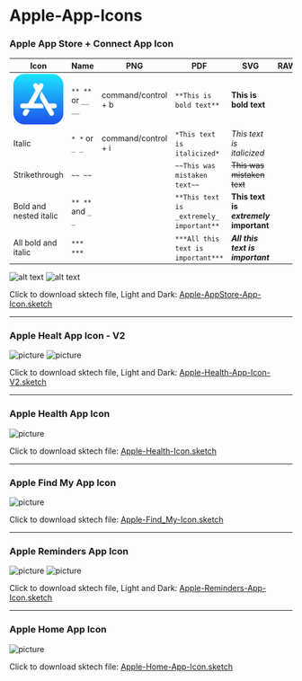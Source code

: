 # Apple-App-Icons

### Apple App Store + Connect App Icon
<body>
    <table>
        <thead>
            <tr>
                <th>Icon</th>
                <th>Name</th>
                <th>PNG</th>
                <th>PDF</th>
                <th>SVG</th>
                <th>RAW</th>
            </tr>
        </thead>
        <tbody>
            <tr>
                <td><img src="App Icon/Apple/AppStore.png" alt="App Store"></td>
                <td><code>** **</code> or <code>__ __</code></td>
                <td>command/control + b</td>
                <td><code>**This is bold text**</code></td>
                <td><strong>This is bold text</strong></td>
            </tr>
            <tr>
                <td>Italic</td>
                <td><code>* *</code> or <code>_ _</code></td>
                <td>command/control + i</td>
                <td><code>*This text is italicized*</code></td>
                <td><em>This text is italicized</em></td>
            </tr>
            <tr>
                <td>Strikethrough</td>
                <td><code>~~ ~~</code></td>
                <td>
                </td>
                <td><code>~~This was mistaken text~~</code></td>
                <td><del>This was mistaken text</del></td>
            </tr>
            <tr>
                <td>Bold and nested italic</td>
                <td><code>** **</code> and <code>_ _</code></td>
                <td>
                </td>
                <td><code>**This text is _extremely_ important**</code></td>
                <td><strong>This text is <em>extremely</em> important</strong></td>
            </tr>
            <tr>
                <td>All bold and italic</td>
                <td><code>*** ***</code></td>
                <td>
                </td>
                <td><code>***All this text is important***</code></td>
                <td><strong><em>All this text is important</em></strong></td>
            </tr>
        </tbody>
    </table>
</body>

<img src="https://cdn.dribbble.com/users/4311202/screenshots/10493467/media/8be8d109b33bdba2983d8ba98138f7af.jpg" alt="alt text" height="300">
<img src="https://cdn.dribbble.com/users/4311202/screenshots/10493489/media/d196b9057dcd175ab7ec7c82848abfb8.jpg" alt="alt text" height="300">

Click to download sktech file, Light and Dark: [Apple-AppStore-App-Icon.sketch](https://github.com/aroundsketch/Apple-App-Icons/raw/master/Apple-AppStore-App-Icon.sketch)

---

### Apple Healt App Icon - V2

![picture](https://cdn.dribbble.com/users/4311202/screenshots/10493042/media/d65303857d15cda5630af727d44b829a.jpg)
![picture](https://cdn.dribbble.com/users/4311202/screenshots/10493117/media/f3decf3fbc5b8288fa21fbc0d5f1a09c.jpg)

Click to download sktech file, Light and Dark: [Apple-Health-App-Icon-V2.sketch](https://github.com/aroundsketch/Apple-App-Icons/raw/master/Apple-Health-App-Icon-V2.sketch)

---

### Apple Health App Icon

![picture](https://cdn.dribbble.com/users/4311202/screenshots/10487425/media/18ef6ecc5eb4466e6fda2b97746dfe4c.jpg)

Click to download sktech file: [Apple-Health-Icon.sketch](https://github.com/aroundsketch/Apple-App-Icons/raw/master/Apple-Health-App-Icon.sketch)

---

### Apple Find My App Icon

![picture](https://cdn.dribbble.com/users/4311202/screenshots/10480194/media/a7f1d94f0bc8a0673db6a7b1d513ed77.jpg)

Click to download sktech file: [Apple-Find_My-Icon.sketch](https://github.com/aroundsketch/Apple-App-Icons/raw/master/Apple-Find_My-App-Icon.sketch)

---

### Apple Reminders App Icon

![picture](https://cdn.dribbble.com/users/4311202/screenshots/10343311/media/7e2db41e078fc0ba215b868f958eee8d.jpg)
![picture](https://cdn.dribbble.com/users/4311202/screenshots/10344054/media/9eaaf68eeb893c150a09c92bff302f19.jpg) 

Click to download sktech file, Light and Dark: [Apple-Reminders-App-Icon.sketch](https://github.com/aroundsketch/Apple-App-Icons/raw/master/Apple-Reminders-App-Icon.sketch)

---

### Apple Home App Icon

![picture](https://cdn.dribbble.com/users/4311202/screenshots/10285104/media/62e05fe6ea69d62ac01bdd36af516f7b.jpg)

Click to download sktech file: [Apple-Home-App-Icon.sketch](https://github.com/aroundsketch/Apple-App-Icons/raw/master/Apple-Home-App-Icon.sketch)
